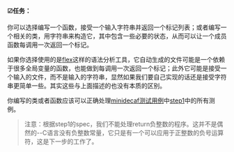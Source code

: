 #### ☑任务：

你可以选择编写一个函数，接受一个输入字符串并返回一个标记列表；或者编写一个相关的类，用字符串来构造它，其中包含一些必要的状态，从而可以让一个成员函数每调用一次返回一个标记。

如果你选择使用的是[flex](https://github.com/westes/flex)这样的语法分析工具，它自动生成的文件可能是一个依赖于很多全局变量的函数，也能做到每调用一次返回一个标记；此外它可能是接受一个输入的文件，而不是输入的字符串，显然如果我们要自己实现的话还是接受字符串更简单一些。其实这些与上面描述的也没有本质的区别。

你编写的类或者函数应该可以正确处理[minidecaf测试用例](https://github.com/decaf-lang/minidecaf-tests)中[step1](https://github.com/decaf-lang/minidecaf-tests/tree/master/examples/step1)中的所有测例。

> 注意：根据step1的spec，我们不能处理return负整数的程序。这并不是偶然的--C语言没有负整数常量，它只是有一个可以应用于正整数的负号运算符，这是下一步的工作了。